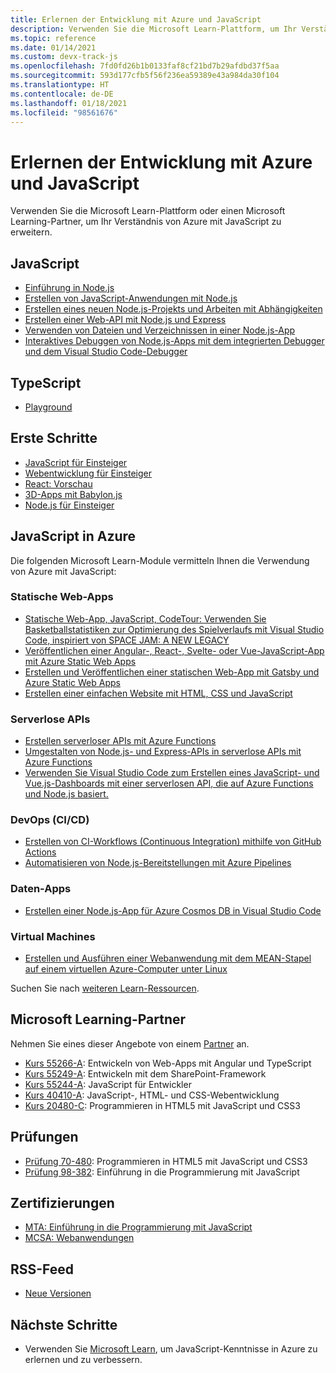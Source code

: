 ```yaml
---
title: Erlernen der Entwicklung mit Azure und JavaScript
description: Verwenden Sie die Microsoft Learn-Plattform, um Ihr Verständnis von Azure mit JavaScript zu erweitern.
ms.topic: reference
ms.date: 01/14/2021
ms.custom: devx-track-js
ms.openlocfilehash: 7fd0fd26b1b0133faf8cf21bd7b29afdbd37f5aa
ms.sourcegitcommit: 593d177cfb5f56f236ea59389e43a984da30f104
ms.translationtype: HT
ms.contentlocale: de-DE
ms.lasthandoff: 01/18/2021
ms.locfileid: "98561676"
---
```

# <a name="learn-to-develop-with-azure-and-javascript"></a>Erlernen der Entwicklung mit Azure und JavaScript 

Verwenden Sie die Microsoft Learn-Plattform oder einen Microsoft Learning-Partner, um Ihr Verständnis von Azure mit JavaScript zu erweitern.

## <a name="javascript"></a>JavaScript

* [Einführung in Node.js](/learn/modules/intro-to-nodejs/)
* [Erstellen von JavaScript-Anwendungen mit Node.js](/learn/paths/build-javascript-applications-nodejs/)
* [Erstellen eines neuen Node.js-Projekts und Arbeiten mit Abhängigkeiten](/learn/modules/create-nodejs-project-dependencies/)
* [Erstellen einer Web-API mit Node.js und Express](/learn/modules/build-web-api-nodejs-express/) 
* [Verwenden von Dateien und Verzeichnissen in einer Node.js-App](/learn/modules/nodejs-files/)
* [Interaktives Debuggen von Node.js-Apps mit dem integrierten Debugger und dem Visual Studio Code-Debugger](/learn/modules/debug-nodejs/)

## <a name="typescript"></a>TypeScript

* [Playground](https://www.typescriptlang.org/play)

## <a name="getting-started"></a>Erste Schritte

* [JavaScript für Einsteiger](https://techcommunity.microsoft.com/t5/apps-on-azure/learn-javascript-with-this-series-of-videos-for-beginners/ba-p/1764635)
* [Webentwicklung für Einsteiger](https://github.com/microsoft/Web-Dev-For-Beginners)
* [React: Vorschau](https://github.com/geektrainer/learn-react)
* [3D-Apps mit Babylon.js](https://techcommunity.microsoft.com/t5/apps-on-azure/a-first-introduction-to-building-3d-applications-with-javascript/ba-p/1877650)
* [Node.js für Einsteiger](https://techcommunity.microsoft.com/t5/apps-on-azure/learn-node-js-with-this-series-of-short-videos-for-beginners/ba-p/1771830)

## <a name="javascript-on-azure"></a>JavaScript in Azure

Die folgenden Microsoft Learn-Module vermitteln Ihnen die Verwendung von Azure mit JavaScript:

### <a name="static-web-apps"></a>Statische Web-Apps

* [Statische Web-App, JavaScript, CodeTour: Verwenden Sie Basketballstatistiken zur Optimierung des Spielverlaufs mit Visual Studio Code, inspiriert von SPACE JAM: A NEW LEGACY](/learn/paths/optimize-basketball-games-with-machine-learning/)
* [Veröffentlichen einer Angular-, React-, Svelte- oder Vue-JavaScript-App mit Azure Static Web Apps](/learn/modules/publish-app-service-static-web-app-api/)
* [Erstellen und Veröffentlichen einer statischen Web-App mit Gatsby und Azure Static Web Apps](/learn/modules/create-deploy-static-webapp-gatsby-app-service/)
* [Erstellen einer einfachen Website mit HTML, CSS und JavaScript](/learn/modules/build-simple-website/)

### <a name="serverless-apis"></a>Serverlose APIs

* [Erstellen serverloser APIs mit Azure Functions](/learn/modules/build-api-azure-functions/)
* [Umgestalten von Node.js- und Express-APIs in serverlose APIs mit Azure Functions](/learn/modules/shift-nodejs-express-apis-serverless/)
* [Verwenden Sie Visual Studio Code zum Erstellen eines JavaScript- und Vue.js-Dashboards mit einer serverlosen API, die auf Azure Functions und Node.js basiert.](/learn/modules/build-api-azure-functions)

### <a name="devops-cicd"></a>DevOps (CI/CD)

* [Erstellen von CI-Workflows (Continuous Integration) mithilfe von GitHub Actions](/learn/modules/github-actions-ci/)
* [Automatisieren von Node.js-Bereitstellungen mit Azure Pipelines](/learn/modules/deploy-nodejs/)

### <a name="data-apps"></a>Daten-Apps

* [Erstellen einer Node.js-App für Azure Cosmos DB in Visual Studio Code](/learn/modules/build-node-cosmos-app-vscode/)

### <a name="virtual-machines"></a>Virtual Machines
* [Erstellen und Ausführen einer Webanwendung mit dem MEAN-Stapel auf einem virtuellen Azure-Computer unter Linux](/learn/modules/build-a-web-app-with-mean-on-a-linux-vm/)




Suchen Sie nach [weiteren Learn-Ressourcen](/search/?category=Learn&terms=JavaScript).


## <a name="microsoft-learning-partners"></a>Microsoft Learning-Partner

Nehmen Sie eines dieser Angebote von einem [Partner](/learn/certifications/partners) an.

* [Kurs 55266-A](/learn/certifications/courses/55266): Entwickeln von Web-Apps mit Angular und TypeScript
* [Kurs 55249-A](/learn/certifications/courses/55249): Entwickeln mit dem SharePoint-Framework
* [Kurs 55244-A](/learn/certifications/courses/55244): JavaScript für Entwickler
* [Kurs 40410-A](/learn/certifications/courses/40410): JavaScript-, HTML- und CSS-Webentwicklung
* [Kurs 20480-C](/learn/certifications/courses/20480): Programmieren in HTML5 mit JavaScript und CSS3

## <a name="exams"></a>Prüfungen

* [Prüfung 70-480](/learn/certifications/exams/70-480): Programmieren in HTML5 mit JavaScript und CSS3
* [Prüfung 98-382](/learn/certifications/exams/98-382): Einführung in die Programmierung mit JavaScript

## <a name="certifications"></a>Zertifizierungen

* [MTA: Einführung in die Programmierung mit JavaScript](/learn/certifications/mta-introduction-to-programming-using-javascript)
* [MCSA: Webanwendungen](/learn/certifications/mcsa-web-applications-certification)

## <a name="rss-feed"></a>RSS-Feed

* [Neue Versionen](https://aka.ms/mslearn-rss)

## <a name="next-steps"></a>Nächste Schritte

* Verwenden Sie [Microsoft Learn](/learn/), um JavaScript-Kenntnisse in Azure zu erlernen und zu verbessern.